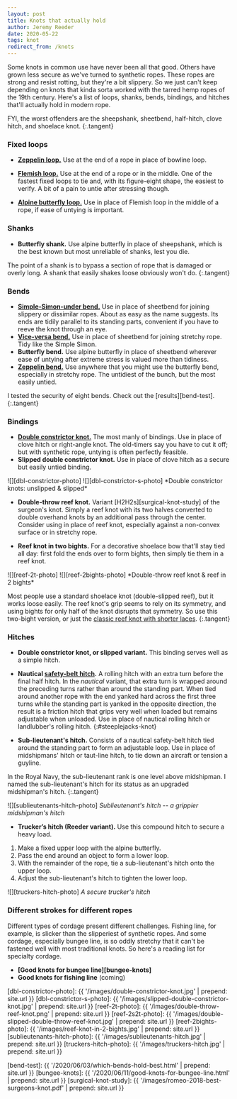 ```yaml
---
layout: post
title: Knots that actually hold
author: Jeremy Reeder
date: 2020-05-22
tags: knot
redirect_from: /knots
---
```


Some knots in common use have never been all that good. Others have grown less
secure as we've turned to synthetic ropes. These ropes are strong and resist
rotting, but they're a bit slippery. So we just can't keep depending on knots
that kinda sorta worked with the tarred hemp ropes of the 19th century. Here's
a list of loops, shanks, bends, bindings, and hitches that'll actually hold in
modern rope.

FYI, the worst offenders are the sheepshank, sheetbend, half-hitch, clove
hitch, and shoelace knot.
{:.tangent}


### Fixed loops

- **[Zeppelin loop.][zeppelin-loop]**
Use at the end of a rope in place of bowline loop.

- **[Flemish loop.][flemish-loop]**
Use at the end of a rope or in the middle.  One of the fastest fixed loops to
tie and, with its figure-eight shape, the easiest to verify. A bit of a pain to
untie after stressing though.

- **[Alpine butterfly loop.][butterfly-loop]**
Use in place of Flemish loop in the middle of a rope, if ease of untying is
important.


### Shanks
- **Butterfly shank.**
Use alpine butterfly in place of sheepshank, which is the best known but most
unreliable of shanks, lest you die.

The point of a shank is to bypass a section of rope that is damaged or overly
long. A shank that easily shakes loose obviously won't do.
{:.tangent}


### Bends
- **[Simple-Simon-under bend.][simple-simon-under]**
Use in place of sheetbend for joining slippery or dissimilar ropes. About as
easy as the name suggests. Its ends are tidily parallel to its standing parts,
convenient if you have to reeve the knot through an eye.
- **[Vice-versa bend.][vice-versa-bend]**
Use in place of sheetbend for joining stretchy rope. Tidy like the Simple
Simon.
- **Butterfly bend.**
Use alpine butterfly in place of sheetbend wherever ease of untying after
extreme stress is valued more than tidiness.
- **[Zeppelin bend.][zeppelin-bend]**
Use anywhere that you might use the butterfly bend, especially in stretchy
rope. The untidiest of the bunch, but the most easily untied.

I tested the security of eight bends. Check out the [results][bend-test].
{:.tangent}


### Bindings
- **[Double constrictor knot.][double-constrictor]**
The most manly of bindings. Use in place of clove hitch or right-angle knot.
The old-timers say you have to cut it off; but with synthetic rope, untying is
often perfectly feasible.
- **Slipped double constrictor knot.**
Use in place of clove hitch as a secure but easily untied binding.

<div class="gallery" markdown="1">
![][dbl-constrictor-photo]
![][dbl-constrictor-s-photo]
*Double constrictor knots: unslipped & slipped*
</div>

- **Double-throw reef knot.**
Variant [H2H2s][surgical-knot-study] of the surgeon's knot. Simply a reef
knot with its two halves converted to double overhand knots by an additional
pass through the center. Consider using in place of reef knot, especially
against a non-convex surface or in stretchy rope.

- **Reef knot in two bights.**
For a decorative shoelace bow that'll stay tied all day: first fold the ends
over to form bights, then simply tie them in a reef knot.

<div class="gallery" markdown="1">
![][reef-2t-photo]
![][reef-2bights-photo]
*Double-throw reef knot & reef in 2 bights*
</div>

Most people use a standard shoelace knot (double-slipped reef), but it works
loose easily. The reef knot's grip seems to rely on its symmetry, and using
bights for only half of the knot disrupts that symmetry. So use this two-bight
version, or just the [classic reef knot with shorter laces][short-shoelaces].
{:.tangent}


### Hitches

- **Double constrictor knot, or slipped variant.**
This binding serves well as a simple hitch.

- **Nautical [safety-belt hitch][safety-belt-hitch].**
A rolling hitch with an extra turn before the final half hitch. In the
_nautical_ variant, that extra turn is wrapped around the preceding turns
rather than around the standing part. When tied around another rope with the
end yanked hard across the first three turns while the standing part is yanked
in the opposite direction, the result is a friction hitch that grips very well
when loaded but remains adjustable when unloaded. Use in place of nautical
rolling hitch or landlubber's rolling hitch.
{:#steeplejacks-knot}

- **Sub-lieutenant's hitch.**
Consists of a nautical safety-belt hitch tied around the standing part to form
an adjustable loop. Use in place of midshipmans' hitch or taut-line hitch, to
tie down an aircraft or tension a guyline.

In the Royal Navy, the sub-lieutenant rank is one level above midshipman. I
named the sub-lieutenant's hitch for its status as an upgraded midshipman's
hitch.
{:.tangent}

![][sublieutenants-hitch-photo]
*Sublieutenant's hitch -- a grippier midshipman's hitch*

- **Trucker’s hitch (Reeder variant).**
Use this compound hitch to secure a heavy load.

1. Make a fixed upper loop with the alpine butterfly.
2. Pass the end around an object to form a lower loop.
3. With the remainder of the rope, tie a sub-lieutenant's hitch onto the upper
loop.
4. Adjust the sub-lieutenant's hitch to tighten the lower loop.

![][truckers-hitch-photo]
*A secure trucker's hitch*


### Different strokes for different ropes

Different types of cordage present different challenges. Fishing line, for
example, is slicker than the slipperiest of synthetic ropes. And some cordage,
especially bungee line, is so oddly stretchy that it can't be fastened well
with most traditional knots. So here's a reading list for specialty cordage.

- **[Good knots for bungee line][bungee-knots]**
- **Good knots for fishing line** (coming)


[dbl-constrictor-photo]:      {{ '/images/double-constrictor-knot.jpg'               | prepend: site.url }}
[dbl-constrictor-s-photo]:    {{ '/images/slipped-double-constrictor-knot.jpg'       | prepend: site.url }}
[reef-2t-photo]:              {{ '/images/double-throw-reef-knot.png'                | prepend: site.url }}
[reef-2s2t-photo]:            {{ '/images/double-slipped-double-throw-reef-knot.jpg' | prepend: site.url }}
[reef-2bights-photo]:         {{ '/images/reef-knot-in-2-bights.jpg'                 | prepend: site.url }}
[sublieutenants-hitch-photo]: {{ '/images/sublieutenants-hitch.jpg'                  | prepend: site.url }}
[truckers-hitch-photo]:       {{ '/images/truckers-hitch.jpg'                        | prepend: site.url }}

[bend-test]:           {{ '/2020/06/03/which-bends-hold-best.html'      | prepend: site.url }}
[bungee-knots]:        {{ '/2020/06/11/good-knots-for-bungee-line.html' | prepend: site.url }}
[surgical-knot-study]: {{ '/images/romeo-2018-best-surgeons-knot.pdf'   | prepend: site.url }}

[butterfly-bend]:     https://www.netknots.com/rope_knots/alpine-butterfly-bend
[butterfly-loop]:     https://www.netknots.com/rope_knots/butterfly-knot
[double-constrictor]: https://captnmike.com/2011/10/15/double-constrictor/
[flemish-loop]:       https://www.netknots.com/rope_knots/figure-eight
[safety-belt-hitch]:  https://archive.org/stream/TheAshleyBookOfKnots/the%20ashley%20book%20of%20knots#page/n73/mode/1up
[short-shoelaces]:    http://shortshoelaces.jackdesert.com/
[simple-simon-under]: https://en.wikipedia.org/wiki/Simple_Simon_under
[vice-versa-bend]:    https://en.wikipedia.org/wiki/Reever_Knot
[zeppelin-bend]:      https://www.netknots.com/rope_knots/zeppelin-bend
[zeppelin-loop]:      https://notableknotindex.webs.com/zeppelinloop.html
